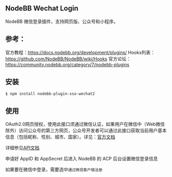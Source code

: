 ## NodeBB Wechat Login

NodeBB 微信登录插件，支持网页版、公众号和小程序。

## 参考：
官方教程：https://docs.nodebb.org/development/plugins/
Hooks列表：https://github.com/NodeBB/NodeBB/wiki/Hooks
官方论坛：https://community.nodebb.org/category/7/nodebb-plugins

## 安装

    $ npm install nodebb-plugin-sso-wechat2
    
## 使用

OAuth2.0网页授权，使用此接口须通过微信认证，如果用户在微信中（Web微信除外）访问公众号的第三方网页，公众号开发者可以通过此接口获取当前用户基本信息（包括昵称、性别、城市、国家）。详见：[官方文档](http://mp.weixin.qq.com/wiki/index.php?title=网页授权获取用户基本信息)

详细参见[API文档](http://doxmate.cool/node-webot/wechat-oauth/api.html)

申请好 AppID 和 AppSecret 后进入 NodeBB 的 ACP 后台设置微信登录信息  

如果要在微信中登录，需要选中`通过微信客户端注册`
